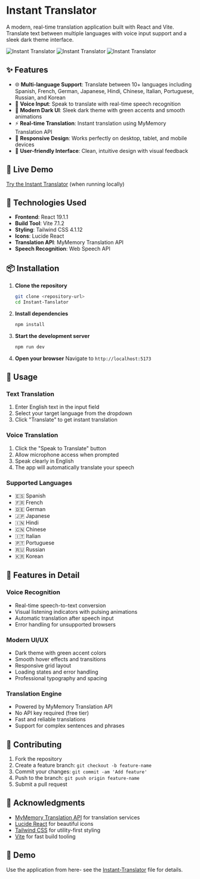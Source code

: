 #  Instant Translator

A modern, real-time translation application built with React and Vite. Translate text between multiple languages with voice input support and a sleek dark theme interface.

![Instant Translator](https://img.shields.io/badge/React-18.0+-blue.svg)
![Instant Translator](https://img.shields.io/badge/Vite-5.0+-purple.svg)
![Instant Translator](https://img.shields.io/badge/TailwindCSS-4.0+-cyan.svg)

## ✨ Features

- 🌐 **Multi-language Support**: Translate between 10+ languages including Spanish, French, German, Japanese, Hindi, Chinese, Italian, Portuguese, Russian, and Korean
- 🎤 **Voice Input**: Speak to translate with real-time speech recognition
- 🎨 **Modern Dark UI**: Sleek dark theme with green accents and smooth animations
- ⚡ **Real-time Translation**: Instant translation using MyMemory Translation API
- 📱 **Responsive Design**: Works perfectly on desktop, tablet, and mobile devices
- 🎯 **User-friendly Interface**: Clean, intuitive design with visual feedback

## 🚀 Live Demo

[Try the Instant Translator](http://localhost:5173) (when running locally)

## 🎯 Technologies Used

- **Frontend**: React 19.1.1
- **Build Tool**: Vite 7.1.2
- **Styling**: Tailwind CSS 4.1.12
- **Icons**: Lucide React
- **Translation API**: MyMemory Translation API
- **Speech Recognition**: Web Speech API

## 📦 Installation

1. **Clone the repository**
   ```bash
   git clone <repository-url>
   cd Instant-Tanslator
   ```

2. **Install dependencies**
   ```bash
   npm install
   ```

3. **Start the development server**
   ```bash
   npm run dev
   ```

4. **Open your browser**
   Navigate to `http://localhost:5173`

## 🎯 Usage

### Text Translation
1. Enter English text in the input field
2. Select your target language from the dropdown
3. Click "Translate" to get instant translation

### Voice Translation
1. Click the "Speak to Translate" button
2. Allow microphone access when prompted
3. Speak clearly in English
4. The app will automatically translate your speech

### Supported Languages
- 🇪🇸 Spanish
- 🇫🇷 French
- 🇩🇪 German
- 🇯🇵 Japanese
- 🇮🇳 Hindi
- 🇨🇳 Chinese
- 🇮🇹 Italian
- 🇵🇹 Portuguese
- 🇷🇺 Russian
- 🇰🇷 Korean

## 🎯 Features in Detail

### Voice Recognition
- Real-time speech-to-text conversion
- Visual listening indicators with pulsing animations
- Automatic translation after speech input
- Error handling for unsupported browsers

### Modern UI/UX
- Dark theme with green accent colors
- Smooth hover effects and transitions
- Responsive grid layout
- Loading states and error handling
- Professional typography and spacing

### Translation Engine
- Powered by MyMemory Translation API
- No API key required (free tier)
- Fast and reliable translations
- Support for complex sentences and phrases


## 🤝 Contributing

1. Fork the repository
2. Create a feature branch: `git checkout -b feature-name`
3. Commit your changes: `git commit -am 'Add feature'`
4. Push to the branch: `git push origin feature-name`
5. Submit a pull request



## 🎯 Acknowledgments

- [MyMemory Translation API](https://mymemory.translated.net/) for translation services
- [Lucide React](https://lucide.dev/) for beautiful icons
- [Tailwind CSS](https://tailwindcss.com/) for utility-first styling
- [Vite](https://vitejs.dev/) for fast build tooling


## 📝 Demo
Use the application from here- see the [Instant-Translator](https://instant-translator-c9il.vercel.app/) file for details.

